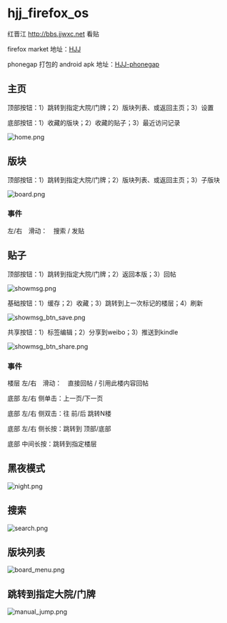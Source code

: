 hjj_firefox_os
==============

红晋江 http://bbs.jjwxc.net 看贴

firefox market 地址：[HJJ](https://marketplace.firefox.com/app/hjj/)

phonegap 打包的 android apk 地址：[HJJ-phonegap](https://build.phonegap.com/apps/1033213/share)

## 主页

顶部按钮：1）跳转到指定大院/门牌；2）版块列表、或返回主页；3）设置

底部按钮：1）收藏的版块；2）收藏的贴子；3）最近访问记录

![home.png](home.png)


## 版块

顶部按钮：1）跳转到指定大院/门牌；2）版块列表、或返回主页；3）子版块

![board.png](board.png)

### 事件

左/右　滑动：　搜索 / 发贴

## 贴子

顶部按钮：1）跳转到指定大院/门牌；2）返回本版；3）回帖

![showmsg.png](showmsg.png)


基础按钮：1）缓存；2）收藏；3）跳转到上一次标记的楼层；4）刷新

![showmsg_btn_save.png](showmsg_btn_save.png)

共享按钮：1）标签编辑；2）分享到weibo；3）推送到kindle

![showmsg_btn_share.png](showmsg_btn_share.png)

### 事件

楼层 左/右　滑动：　直接回帖 / 引用此楼内容回帖

底部 左/右 侧单击：上一页/下一页

底部 左/右 侧双击：往 前/后 跳转N楼

底部 左/右 侧长按：跳转到 顶部/底部

底部 中间长按：跳转到指定楼层


## 黑夜模式

![night.png](night.png)

## 搜索

![search.png](search.png)

## 版块列表

![board_menu.png](board_menu.png)

## 跳转到指定大院/门牌

![manual_jump.png](manual_jump.png)

